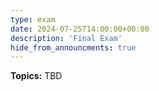 ```yaml
---
type: exam
date: 2024-07-25T14:00:00+00:00
description: 'Final Exam'
hide_from_announcments: true
---
```

**Topics:**
TBD
